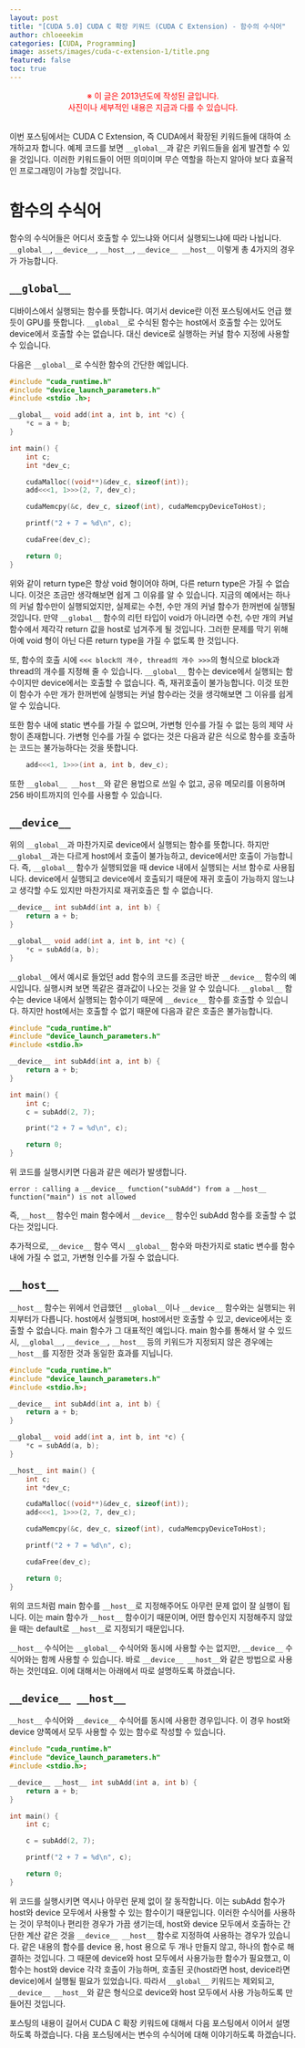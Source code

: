 ```yaml
---
layout: post
title: "[CUDA 5.0] CUDA C 확장 키워드 (CUDA C Extension) - 함수의 수식어"
author: chloeeekim
categories: [CUDA, Programming]
image: assets/images/cuda-c-extension-1/title.png
featured: false
toc: true
---
```


<div style="text-align: center; color: red;">
※ 이 글은 2013년도에 작성된 글입니다. <br>사진이나 세부적인 내용은 지금과 다를 수 있습니다.<br><br>
</div>

이번 포스팅에서는 CUDA C Extension, 즉 CUDA에서 확장된 키워드들에 대하여 소개하고자 합니다. 예제 코드를 보면 `__global__`과 같은 키워드들을 쉽게 발견할 수 있을 것입니다. 이러한 키워드들이 어떤 의미이며 무슨 역할을 하는지 알아야 보다 효율적인 프로그래밍이 가능할 것입니다.

# 함수의 수식어

함수의 수식어들은 어디서 호출할 수 있느냐와 어디서 실행되느냐에 따라 나뉩니다. `__global__`, `__device__`, `__host__`, `__device__ __host__` 이렇게 총 4가지의 경우가 가능합니다.

## `__global__`

디바이스에서 실행되는 함수를 뜻합니다. 여기서 device란 이전 포스팅에서도 언급 했듯이 GPU를 뜻합니다. `__global__`로 수식된 함수는 host에서 호출할 수는 있어도 device에서 호출할 수는 없습니다. 대신 device로 실행하는 커널 함수 지정에 사용할 수 있습니다.

다음은 `__global__`로 수식한 함수의 간단한 예입니다.

```cpp
#include "cuda_runtime.h"
#include "device_launch_parameters.h"
#include <stdio .h>;

__global__ void add(int a, int b, int *c) {
    *c = a + b;
}

int main() {
    int c;
    int *dev_c;

    cudaMalloc((void**)&dev_c, sizeof(int));
    add<<<1, 1>>>(2, 7, dev_c);

    cudaMemcpy(&c, dev_c, sizeof(int), cudaMemcpyDeviceToHost);

    printf("2 + 7 = %d\n", c);

    cudaFree(dev_c);

    return 0;
}
```

위와 같이 return type은 항상 void 형이어야 하며, 다른 return type은 가질 수 없습니다. 이것은 조금만 생각해보면 쉽게 그 이유를 알 수 있습니다. 지금의 예에서는 하나의 커널 함수만이 실행되었지만, 실제로는 수천, 수만 개의 커널 함수가 한꺼번에 실행될 것입니다. 만약 `__global__` 함수의 리턴 타입이 void가 아니라면 수천, 수만 개의 커널 함수에서 제각각 return 값을 host로 넘겨주게 될 것입니다. 그러한 문제를 막기 위해 아예 void 형이 아닌 다른 return type을 가질 수 없도록 한 것입니다.

또, 함수의 호출 시에 `<<< block의 개수, thread의 개수 >>>`의 형식으로 block과 thread의 개수를 지정해 줄 수 있습니다. `__global__` 함수는 device에서 실행되는 함수이지만 device에서는 호출할 수 없습니다. 즉, 재귀호출이 불가능합니다. 이것 또한 이 함수가 수만 개가 한꺼번에 실행되는 커널 함수라는 것을 생각해보면 그 이유를 쉽게 알 수 있습니다.

또한 함수 내에 static 변수를 가질 수 없으며, 가변형 인수를 가질 수 없는 등의 제약 사항이 존재합니다. 가변형 인수를 가질 수 없다는 것은 다음과 같은 식으로 함수를 호출하는 코드는 불가능하다는 것을 뜻합니다.

```cpp
    add<<<1, 1>>>(int a, int b, dev_c);
```

또한 `__global__ __host__`와 같은 용법으로 쓰일 수 없고, 공유 메모리를 이용하며 256 바이트까지의 인수를 사용할 수 있습니다.

## `__device__`

위의 `__global__`과 마찬가지로 device에서 실행되는 함수를 뜻합니다. 하지만 `__global__`과는 다르게 host에서 호출이 불가능하고, device에서만 호출이 가능합니다. 즉, `__global__` 함수가 실행되었을 때 device 내에서 실행되는 서브 함수로 사용됩니다. device에서 실행되고 device에서 호출되기 때문에 재귀 호출이 가능하지 않느냐고 생각할 수도 있지만 마찬가지로 재귀호출은 할 수 없습니다.

```cpp
__device__ int subAdd(int a, int b) {
    return a + b;
}

__global__ void add(int a, int b, int *c) {
    *c = subAdd(a, b);
}
```

`__global__`에서 예시로 들었던 add 함수의 코드를 조금만 바꾼 `__device__` 함수의 예시입니다. 실행시켜 보면 똑같은 결과값이 나오는 것을 알 수 있습니다. `__global__` 함수는 device 내에서 실행되는 함수이기 때문에 `__device__` 함수를 호출할 수 있습니다. 하지만 host에서는 호출할 수 없기 때문에 다음과 같은 호출은 불가능합니다.

```cpp
#include "cuda_runtime.h"
#include "device_launch_parameters.h"
#include <stdio.h>

__device__ int subAdd(int a, int b) {
    return a + b;
}

int main() {
    int c;
    c = subAdd(2, 7);

    print("2 + 7 = %d\n", c);

    return 0;
}
```

위 코드를 실행시키면 다음과 같은 에러가 발생합니다.

```
error : calling a __device__ function("subAdd") from a __host__ function("main") is not allowed
```

즉, `__host__` 함수인 main 함수에서 `__device__` 함수인 subAdd 함수를 호출할 수 없다는 것입니다.

추가적으로, `__device__` 함수 역시 `__global__` 함수와 마찬가지로 static 변수를 함수 내에 가질 수 없고, 가변형 인수를 가질 수 없습니다.

## `__host__`

`__host__` 함수는 위에서 언급했던 `__global__`이나 `__device__` 함수와는 실행되는 위치부터가 다릅니다. host에서 실행되며, host에서만 호출할 수 있고, device에서는 호출할 수 없습니다. main 함수가 그 대표적인 예입니다. main 함수를 통해서 알 수 있드시, `__global__`, `__device__`, `__host__` 등의 키워드가 지정되지 않은 경우에는 `__host__`를 지정한 것과 동일한 효과를 지닙니다.

```cpp
#include "cuda_runtime.h"
#include "device_launch_parameters.h"
#include <stdio.h>;

__device__ int subAdd(int a, int b) {
    return a + b;
}

__global__ void add(int a, int b, int *c) {
    *c = subAdd(a, b);
}

__host__ int main() {
    int c;
    int *dev_c;

    cudaMalloc((void**)&dev_c, sizeof(int));
    add<<<1, 1>>>(2, 7, dev_c);

    cudaMemcpy(&c, dev_c, sizeof(int), cudaMemcpyDeviceToHost);

    printf("2 + 7 = %d\n", c);

    cudaFree(dev_c);

    return 0;
}
```

위의 코드처럼 main 함수를 `__host__`로 지정해주어도 아무런 문제 없이 잘 실행이 됩니다. 이는 main 함수가 `__host__` 함수이기 때문이며, 어떤 함수인지 지정해주지 않았을 때는 default로 `__host__`로 지정되기 때문입니다.

`__host__` 수식어는 `__global__` 수식어와 동시에 사용할 수는 없지만, `__device__` 수식어와는 함께 사용할 수 있습니다. 바로 `__device__ __host__`와 같은 방법으로 사용하는 것인데요. 이에 대해서는 아래에서 따로 설명하도록 하겠습니다.

## `__device__ __host__`

`__host__` 수식어와 `__device__` 수식어를 동시에 사용한 경우입니다. 이 경우 host와 device 양쪽에서 모두 사용할 수 있는 함수로 작성할 수 있습니다.

```cpp
#include "cuda_runtime.h"
#include "device_launch_parameters.h"
#include <stdio.h>;

__device__ __host__ int subAdd(int a, int b) {
    return a + b;
}

int main() {
    int c;

    c = subAdd(2, 7);

    printf("2 + 7 = %d\n", c);

    return 0;
}
```

위 코드를 실행시키면 역시나 아무런 문제 없이 잘 동작합니다. 이는 subAdd 함수가 host와 device 모두에서 사용할 수 있는 함수이기 때문입니다. 이러한 수식어를 사용하는 것이 무척이나 편리한 경우가 가끔 생기는데, host와 device 모두에서 호출하는 간단한 계산 같은 것을 `__device__ __host__` 함수로 지정하여 사용하는 경우가 있습니다. 같은 내용의 함수를 device 용, host 용으로 두 개나 만들지 않고, 하나의 함수로 해결하는 것입니다. 그 때문에 device와 host 모두에서 사용가능한 함수가 필요했고, 이 함수는 host와 device 각각 호출이 가능하며, 호출된 곳(host라면 host, device라면 device)에서 실행될 필요가 있었습니다. 따라서 `__global__` 키워드는 제외되고, `__device__ __host__`와 같은 형식으로 device와 host 모두에서 사용 가능하도록 만들어진 것입니다.

포스팅의 내용이 길어서 CUDA C 확장 키워드에 대해서 다음 포스팅에서 이어서 설명하도록 하겠습니다. 다음 포스팅에서는 변수의 수식어에 대해 이야기하도록 하겠습니다.
